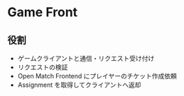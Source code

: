 # Game Front

## 役割

- ゲームクライアントと通信・リクエスト受け付け
- リクエストの検証
- Open Match Frontend にプレイヤーのチケット作成依頼
- Assignment を取得してクライアントへ返却
